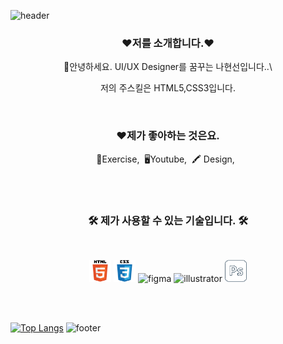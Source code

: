 ![header](https://capsule-render.vercel.app/api?type=waving&color=auto&height=200&section=header&text=Welcome%20to%20H_line%20Github&fontSize=50&animation=twinkling&text-color=_e2e3dd)
<h3 align="center"><b>❤️저를 소개합니다.❤️</b></h3>
<p align="center">👋안녕하세요. UI/UX Designer를 꿈꾸는 나현선입니다..\</p>
<p align="center">저의 주스킬은 HTML5,CSS3입니다.</p>

<br>

<h3 align="center">❤️제가 좋아하는 것은요.</h3>
<p align="center">💪Exercise,&nbsp;&nbsp;🖥Youtube,&nbsp;&nbsp;🖍 Design,&nbsp;&nbsp;</p>

<br>
<br>

<h3 align="center"><b>🛠 제가 사용할 수 있는 기술입니다. 🛠</b></h3>
</br>
<p align="center">
  <img src="https://raw.githubusercontent.com/devicons/devicon/master/icons/html5/html5-original-wordmark.svg" alt="html5" width="35" height="35"/> 
  <img src="https://raw.githubusercontent.com/devicons/devicon/master/icons/css3/css3-original-wordmark.svg" alt="css3" width="35" height="35"/> 
  <img src="https://www.Vectorlogo.zone/logos/figma/figma-icon.svg" alt="figma" width="35" height="35"/> 
  <img src="https://www.Vectorlogo.zone/logos/adobe_illustrator/adobe_illustrator-icon.svg" alt="illustrator" width="35" height="35"/
  <img src="https://raw.githubusercontent.com/devicons/devicon/master/icons/javascript/javascript-original.svg" alt="javascript" width="35" height="35"/>
  <img src="https://raw.githubusercontent.com/devicons/devicon/master/icons/photoshop/photoshop-line.svg" alt="photoshop" width="35" height="35"/> 
</p> 

<br>
<br>

[![Top Langs](https://github-readme-stats.vercel.app/api/top-langs/?username=nahyeonsun&theme=radical&layout=compact&)](https://github.com/nahyeonsun?/github-readme-stats) 
![footer](https://capsule-render.vercel.app/api?type=waving&&color=auto&height=100&section=footer)
